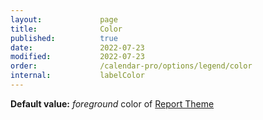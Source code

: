 ```yaml
---
layout:             page
title:              Color
published:          true
date:               2022-07-23
modified:           2022-07-23
order:              /calendar-pro/options/legend/color
internal:           labelColor
---
```

**Default value:** *foreground* color of [Report Theme](../../features/themes.md)
